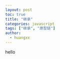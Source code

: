 ```yaml
---
layout: post
toc: true
title: "继承"
categories: javascript
tags: ["继承", "原型链"]
author:
  - huangxx
---
```


hello
